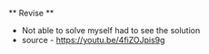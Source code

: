 ** Revise **
​
* Not able to solve myself had to see the solution
* source - https://youtu.be/4fiZOJpis9g
